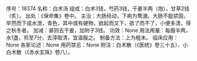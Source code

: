 序号：18374
名称：白术汤
组成：白术3钱，芍药3钱，干姜半两（炮），甘草2钱（炙）。
出处：《保命集》卷中。
主治：大肠经动，下痢为鹜溏。大肠不能禁固，卒然而下成水泄，青色，其中或有硬物，欲起而又下，欲了而不了，小便多清，得之秋冬者。
加减：甚则去干姜，加附子3钱。
功效：None
用法用量：每服半两，水1盏，煎至7分，去滓取清，宜温服之。
制备方法：上为粗末。
临床应用：None
各家论述：None
用药禁忌：None
附注：白术散（《医统》卷三十五）、小白术散（《赤水玄珠》卷八）。
